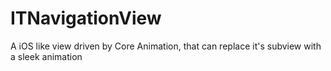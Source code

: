 ITNavigationView
================

A iOS like view driven by Core Animation, that can replace it's subview with a sleek animation
